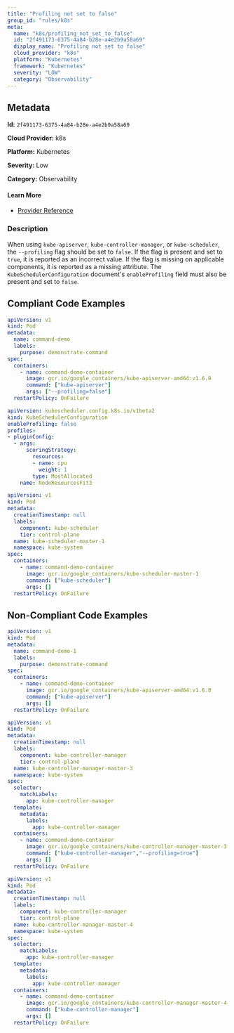 ```yaml
---
title: "Profiling not set to false"
group_id: "rules/k8s"
meta:
  name: "k8s/profiling_not_set_to_false"
  id: "2f491173-6375-4a84-b28e-a4e2b9a58a69"
  display_name: "Profiling not set to false"
  cloud_provider: "k8s"
  platform: "Kubernetes"
  framework: "Kubernetes"
  severity: "LOW"
  category: "Observability"
---
```

## Metadata

**Id:** `2f491173-6375-4a84-b28e-a4e2b9a58a69`

**Cloud Provider:** k8s

**Platform:** Kubernetes

**Severity:** Low

**Category:** Observability

#### Learn More

 - [Provider Reference](https://kubernetes.io/docs/reference/command-line-tools-reference/kube-apiserver/)

### Description

 When using `kube-apiserver`, `kube-controller-manager`, or `kube-scheduler`, the `--profiling` flag should be set to `false`. If the flag is present and set to `true`, it is reported as an incorrect value. If the flag is missing on applicable components, it is reported as a missing attribute. The `KubeSchedulerConfiguration` document's `enableProfiling` field must also be present and set to `false`.


## Compliant Code Examples
```yaml
apiVersion: v1
kind: Pod
metadata:
  name: command-demo
  labels:
    purpose: demonstrate-command
spec:
  containers:
    - name: command-demo-container
      image: gcr.io/google_containers/kube-apiserver-amd64:v1.6.0
      command: ["kube-apiserver"]
      args: ["--profiling=false"]
  restartPolicy: OnFailure

```

```yaml
apiVersion: kubescheduler.config.k8s.io/v1beta2
kind: KubeSchedulerConfiguration
enableProfiling: false
profiles:
- pluginConfig:
  - args:
      scoringStrategy:
        resources:
        - name: cpu
          weight: 1
        type: MostAllocated
    name: NodeResourcesFit3

```

```yaml
apiVersion: v1
kind: Pod
metadata:
  creationTimestamp: null
  labels:
    component: kube-scheduler
    tier: control-plane
  name: kube-scheduler-master-1
  namespace: kube-system
spec:
  containers:
    - name: command-demo-container
      image: gcr.io/google_containers/kube-scheduler-master-1
      command: ["kube-scheduler"]
      args: []
  restartPolicy: OnFailure

```
## Non-Compliant Code Examples
```yaml
apiVersion: v1
kind: Pod
metadata:
  name: command-demo-1
  labels:
    purpose: demonstrate-command
spec:
  containers:
    - name: command-demo-container
      image: gcr.io/google_containers/kube-apiserver-amd64:v1.6.0
      command: ["kube-apiserver"]
      args: []
  restartPolicy: OnFailure

```

```yaml
apiVersion: v1
kind: Pod
metadata:
  creationTimestamp: null
  labels:
    component: kube-controller-manager
    tier: control-plane
  name: kube-controller-manager-master-3
  namespace: kube-system
spec:
  selector:
    matchLabels:
      app: kube-controller-manager
  template:
    metadata:
      labels:
        app: kube-controller-manager
  containers:
    - name: command-demo-container
      image: gcr.io/google_containers/kube-controller-manager-master-3
      command: ["kube-controller-manager","--profiling=true"]
      args: []
  restartPolicy: OnFailure

```

```yaml
apiVersion: v1
kind: Pod
metadata:
  creationTimestamp: null
  labels:
    component: kube-controller-manager
    tier: control-plane
  name: kube-controller-manager-master-4
  namespace: kube-system
spec:
  selector:
    matchLabels:
      app: kube-controller-manager
  template:
    metadata:
      labels:
        app: kube-controller-manager
  containers:
    - name: command-demo-container
      image: gcr.io/google_containers/kube-controller-manager-master-4
      command: ["kube-controller-manager"]
      args: []
  restartPolicy: OnFailure

```